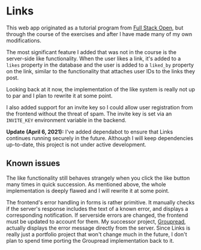 # Links

This web app originated as a tutorial program from [Full Stack Open](https://fullstackopen.com/en/), but through the course of the exercises and after I have made many of my own modifications.

The most significant feature I added that was not in the course is the server-side like functionality. When the user likes a link, it's added to a ``likes`` property in the database and the user is added to a `liked_by` property on the link, similar to the functionality that attaches user IDs to the links they post.

Looking back at it now, the implementation of the like system is really not up to par and I plan to rewrite it at some point.

I also added support for an invite key so I could allow user registration from the frontend without the threat of spam. The invite key is set via an ``INVITE_KEY`` environment variable in the backend.

**Update (April 6, 2021):** I've added dependabot to ensure that Links continues running securely in the future. Although I will keep dependencies up-to-date, this project is not under active development.

## Known issues

The like functionality still behaves strangely when you click the like button many times in quick succession. As mentioned above, the whole implementation is deeply flawed and I will rewrite it at some point.

The frontend's error handling in forms is rather primitive. It manually checks if the server's response includes the text of a known error, and displays a corresponding notification. If serverside errors are changed, the frontend must be updated to account for them. My successor project, [Groupread](https://github.com/mythmakerseven/groupread), actually displays the error message directly from the server. Since Links is really just a portfolio project that won't change much in the future, I don't plan to spend time porting the Groupread implementation back to it.

